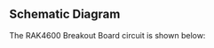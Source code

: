## Schematic Diagram

The RAK4600 Breakout Board circuit is shown below:

<rk-img
  src="/assets/images/datasheet/rak4600-breakout/schematic-diagram/tyd3goloywnp7wbiflva.jpg"
  width="100%"
  figure-number="1"
  caption="RAK4600 Breakout Module Schematic"
/>
